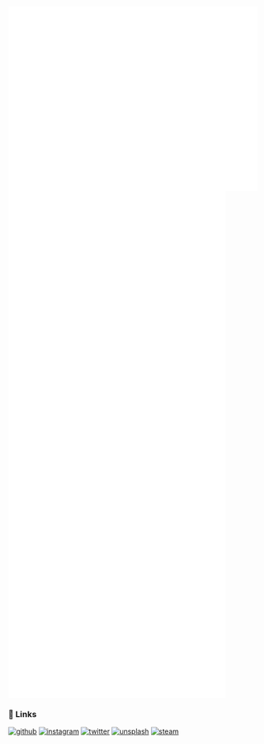 <img align="center" src="/metrics.base.svg" alt="base">
<img align="center" src="/metrics.plugin.svg" alt="plugin">

### 🔗 Links

[![github](https://img.shields.io/badge/github-24292F?style=for-the-badge&logo=github&logoColor=whit)](https://github.com/Kurzheck)
[![instagram](https://img.shields.io/badge/Instagram-E4405F?style=for-the-badge&logo=instagram&logoColor=white)](https://www.instagram.com/krzhck)
[![twitter](https://img.shields.io/badge/Twitter-1D9BF0?style=for-the-badge&logo=twitter&logoColor=white)](https://twitter.com/krzhck)
[![unsplash](https://img.shields.io/badge/Unsplash-000000?style=for-the-badge&logo=unsplash&logoColor=white)](https://unsplash.com/@kurzheck)
[![steam](https://img.shields.io/badge/steam-3B6390?style=for-the-badge&logo=steam&logoColor=white)](https://steamcommunity.com/id/Kurzheck/)
